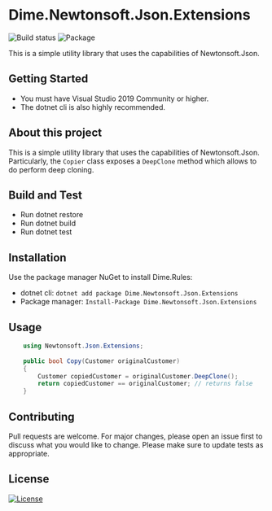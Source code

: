 # Dime.Newtonsoft.Json.Extensions

![Build status](https://dev.azure.com/dimenicsbe/Utilities/_apis/build/status/Dime.Serialization?branchName=master) ![Package](https://feeds.dev.azure.com/dimenicsbe/_apis/public/Packaging/Feeds/a7b896fd-9cd8-4291-afe1-f223483d87f0/Packages/dfedbfcf-d4c8-46b7-b091-db5ef6245565/Badge)

This is a simple utility library that uses the capabilities of Newtonsoft.Json.

## Getting Started

- You must have Visual Studio 2019 Community or higher.
- The dotnet cli is also highly recommended.

## About this project

This is a simple utility library that uses the capabilities of Newtonsoft.Json. Particularly, the `Copier` class exposes a `DeepClone` method which allows to do perform deep cloning.

## Build and Test

- Run dotnet restore
- Run dotnet build
- Run dotnet test

## Installation

Use the package manager NuGet to install Dime.Rules:

- dotnet cli: `dotnet add package Dime.Newtonsoft.Json.Extensions`
- Package manager: `Install-Package Dime.Newtonsoft.Json.Extensions`

## Usage

``` csharp
    using Newtonsoft.Json.Extensions;
    
    public bool Copy(Customer originalCustomer)
    {
        Customer copiedCustomer = originalCustomer.DeepClone();
        return copiedCustomer == originalCustomer; // returns false
    }
```

## Contributing

Pull requests are welcome. For major changes, please open an issue first to discuss what you would like to change.
Please make sure to update tests as appropriate.

## License

[![License](http://img.shields.io/:license-mit-blue.svg?style=flat-square)](http://badges.mit-license.org)